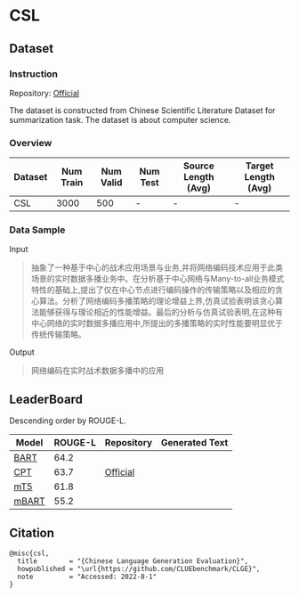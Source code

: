 # CSL

## Dataset

### Instruction

Repository: [Official](https://github.com/CLUEbenchmark/CLGE)

The dataset is constructed from Chinese Scientific Literature Dataset for summarization task. The dataset is about computer science.

### Overview

| Dataset | Num Train | Num Valid | Num Test | Source Length (Avg) | Target Length (Avg) |
| ------- | --------- | --------- | -------- | ------------------- | ------------------- |
| CSL     | $3000$    | $500$     | -        | -                   | -                   |

### Data Sample

Input

>抽象了一种基于中心的战术应用场景与业务,并将网络编码技术应用于此类场景的实时数据多播业务中。在分析基于中心网络与Many-to-all业务模式特性的基础上,提出了仅在中心节点进行编码操作的传输策略以及相应的贪心算法。分析了网络编码多播策略的理论增益上界,仿真试验表明该贪心算法能够获得与理论相近的性能增益。最后的分析与仿真试验表明,在这种有中心网络的实时数据多播应用中,所提出的多播策略的实时性能要明显优于传统传输策略。

Output

>网络编码在实时战术数据多播中的应用

## LeaderBoard

Descending order by ROUGE-L.

| Model                                         | ROUGE-L | Repository                                 | Generated Text |
| --------------------------------------------- | ------- | ------------------------------------------ | -------------- |
| [BART](https://arxiv.org/pdf/2109.05729.pdf)  | $64.2$  |                                            |                |
| [CPT](https://arxiv.org/pdf/2109.05729.pdf)   | $63.7$  | [Official](https://github.com/fastnlp/CPT) |                |
| [mT5](https://arxiv.org/pdf/2109.05729.pdf)   | $61.8$  |                                            |                |
| [mBART](https://arxiv.org/pdf/2109.05729.pdf) | $55.2$  |                                            |                |

## Citation

```
@misc{csl,
  title        = "{Chinese Language Generation Evaluation}",
  howpublished = "\url{https://github.com/CLUEbenchmark/CLGE}",
  note         = "Accessed: 2022-8-1"
}
```